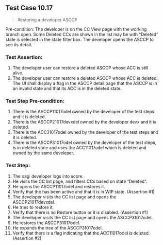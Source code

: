 ## Test Case 10.17

> Restoring a developer ASCCP

Pre-condition: The developer is on the CC View page with the working branch open. Some Deleted CCs are shown in the list may be with “Deleted” state is selected in the state filter box. The developer opens the ASCCP to see its detail.



### Test Assertion:

1. The developer user can restore a deleted ASCCP whose ACC is still alive.
2. The developer user can restore a deleted ASCCP whose ACC is deleted. The UI shall display a flag in the ASCCP detail page that the ASCCP is in an invalid state and that its ACC is in the deleted state.

### Test Step Pre-condition:

1. There is the ASCCP11017odel owned by the developer of the test steps and it is deleted.
2. There is the ASCCP21017devxdel owned by the developer devx and it is deleted.
3. There is the ACC31017odel owned by the developer of the test steps and it is deleted.
4. There is the ASCCP31017odel owned by the developer of the test steps, is in deleted state and uses the ACC11017odel which is deleted and owned by the same developer.

### Test Step:

1. The oagi developer logs into score.
2. He visits the CC list page, and filters CCs based on state “Deleted”.
3. He opens the ASCCP11017odel and restores it.
4. Verify that the has been active and that it is in WIP state. (Assertion #1)
5. The developer visits the CC list page and opens the ASCCP21017devxdel.
6. He tries to restore it.
7. Verify that there is no Restore button or it is disabled. (Assertion #1)
8. The developer visits the CC list page and opens the ASCCP31017odel.
9. He restores the ASCCP31017odel.
10. He expands the tree of the ASCCP31017odel.
11. Verify that there is a flag indicating that the ACC11017odel is deleted. (Assertion #2)